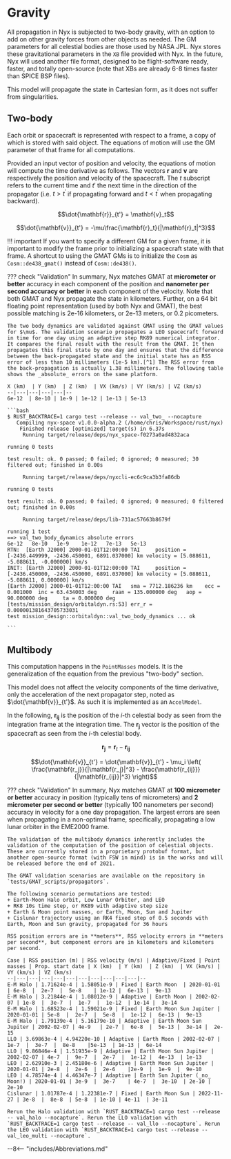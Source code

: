 # Gravity

All propagation in Nyx is subjected to two-body gravity, with an option to add on other gravity forces from other objects as needed. The GM parameters for all celestial bodies are those used by NASA JPL. Nyx stores these gravitational parameters in the `XB` file provided with Nyx. In the future, Nyx will used another file format, designed to be flight-software ready, faster, and totally open-source (note that XBs are already 6-8 times faster than SPICE BSP files).

This model will propagate the state in Cartesian form, as it does not suffer from singularities.

## Two-body
Each orbit or spacecraft is represented with respect to a frame, a copy of which is stored with said object. The equations of motion will use the GM parameter of that frame for all computations.

Provided an input vector of position and velocity, the equations of motion will compute the time derivative as follows. The vectors $\mathbf{r}$ and $\mathbf{v}$ are respectively the position and velocity of the spacecraft. The $t$ subscript refers to the current time and $t'$ the next time in the direction of the propagator (i.e. $t>t^\prime$ if propagating forward and $t< t^\prime$ when propagating backward).

$$\dot{\mathbf{r}}_{t'} = \mathbf{v}_t$$

$$\dot{\mathbf{v}}_{t'} = -\mu\frac{\mathbf{r}_t}{|\mathbf{r}_t|^3}$$

!!! important
    If you want to specify a different GM for a given frame, it is important to modify the frame prior to initializing a spacecraft state with that frame. A shortcut to using the GMAT GMs is to initialize the `Cosm` as `Cosm::de438_gmat()` instead of `Cosm::de438()`.

??? check "Validation"
    In summary, Nyx matches GMAT at **micrometer or better** accuracy in each component of the position and **nanometer per second accuracy or better** in each component of the velocity. Note that both GMAT and Nyx propagate the state in kilometers. Further, on a 64 bit floating point representation (used by both Nyx and GMAT), the best possible matching is 2e-16 kilometers, or 2e-13 meters, or 0.2 picometers.

    The two body dynamics are validated against GMAT using the GMAT values for $\mu$. The validation scenario propagates a LEO spacecraft forward in time for one day using an adaptive step RK89 numerical integrator. It compares the final result with the result from the GMAT. It then propagates this final state by one day and ensures that the difference between the back-propagated state and the initial state has an RSS error of less than 10 millimeters (1e-5 km).[^1] The RSS error from the back-propagation is actually 1.38 millimeters. The following table shows the _absolute_ errors on the same platform.

    X (km)  | Y (km)  | Z (km)  | VX (km/s) | VY (km/s) | VZ (km/s)
    --|---|---|---|---|--
    6e-12  | 8e-10 | 1e-9 | 1e-12 | 1e-13 | 5e-13

    ```bash
    $ RUST_BACKTRACE=1 cargo test --release -- val_two_ --nocapture
       Compiling nyx-space v1.0.0-alpha.2 (/home/chris/Workspace/rust/nyx)
        Finished release [optimized] target(s) in 6.37s
         Running target/release/deps/nyx_space-f0273a0ad4832aca
    
    running 0 tests
    
    test result: ok. 0 passed; 0 failed; 0 ignored; 0 measured; 30 filtered out; finished in 0.00s
    
         Running target/release/deps/nyxcli-ec6c9ca3b3fa86db
    
    running 0 tests
    
    test result: ok. 0 passed; 0 failed; 0 ignored; 0 measured; 0 filtered out; finished in 0.00s
    
         Running target/release/deps/lib-731ac57663b8679f
    
    running 1 test
    ==> val_two_body_dynamics absolute errors
    6e-12   8e-10   1e-9    1e-12   7e-13   5e-13
    RTN:  [Earth J2000] 2000-01-01T12:00:00 TAI     position = [-2436.449999, -2436.450001, 6891.037000] km velocity = [5.088611, -5.088611, -0.000000] km/s
    INIT: [Earth J2000] 2000-01-01T12:00:00 TAI     position = [-2436.450000, -2436.450000, 6891.037000] km velocity = [5.088611, -5.088611, 0.000000] km/s
    [Earth J2000] 2000-01-01T12:00:00 TAI   sma = 7712.186236 km    ecc = 0.001000  inc = 63.434003 deg     raan = 135.000000 deg   aop = 90.000000 deg     ta = 0.000000 deg
    [tests/mission_design/orbitaldyn.rs:53] err_r = 0.000001381643705733031
    test mission_design::orbitaldyn::val_two_body_dynamics ... ok
    
    ```

## Multibody
This computation happens in the `PointMasses` models. It is the generalization of the equation from the previous "two-body" section.

This model does not affect the velocity components of the time derivative, only the acceleration of the next propagator step, noted as $\dot{\mathbf{v}}_{t'}$. As such it is implemented as an `AccelModel`.

In the following, $\mathbf{r_{ij}}$ is the position of the $i$-th celestial body as seen from the integration frame at the integration time. The $\mathbf{r_{j}}$ vector is the position of the spacecraft as seen from the $i$-th celestial body.

$$\mathbf{r_{j}} = \mathbf{r}_t - \mathbf{r_{ij}}$$

$$\dot{\mathbf{v}}_{t'} = \dot{\mathbf{v}}_{t'} - \mu_i \left( \frac{\mathbf{r_j}}{|\mathbf{r_j}|^3} - \frac{\mathbf{r_{ij}}}{|\mathbf{r_{ij}}|^3} \right)$$

??? check "Validation"
    In summary, Nyx matches GMAT at **100 micrometer or better** accuracy in position (typically tens of micrometers) and **2 micrometer per second or better** (typically 100 nanometers per second) accuracy in velocity for a one day propagation. The largest errors are seen when propagating in a non-optimal frame, specifically, propagating a low lunar orbiter in the EME2000 frame.

    The validation of the multibody dynamics inherently includes the validation of the computation of the position of celestial objects. These are currently stored in a proprietary protobuf format, but another open-source format (with FSW in mind) is in the works and will be released before the end of 2021.

    The GMAT validation scenarios are available on the repository in `tests/GMAT_scripts/propagators`.

    The following scenario permutations are tested:
    + Earth-Moon Halo orbit, Low Lunar Orbiter, and LEO
    + RK8 10s time step, or RK89 with adaptive step size
    + Earth & Moon point masses, or Earth, Moon, Sun and Jupiter
    + Cislunar trajectory using an RK4 fixed step of 0.5 seconds with Earth, Moon and Sun gravity, propagated for 36 hours
    
    RSS position errors are in **meters**, RSS velocity errors in **meters per second**, but component errors are in kilometers and kilometers per second.
    
    Case | RSS position (m) | RSS velocity (m/s) | Adaptive/Fixed | Point masses | Prop. start date | X (km)  | Y (km)  | Z (km)  | VX (km/s) | VY (km/s) | VZ (km/s)
    --|---|---|---|---|---|---|---|---|---|---|--
    E-M Halo | 1.71624e-4 | 1.58051e-9 | Fixed | Earth Moon  | 2020-01-01 | 6e-8  |  2e-7  |  5e-8    | 1e-12 |  6e-13 |  9e-13
    E-M Halo | 3.21844e-4 | 1.08012e-9 | Adaptive | Earth Moon | 2002-02-07 | 1e-8  |  3e-7  |  1e-7  |  1e-12  | 1e-14 |  3e-14
    E-M Halo | 1.68523e-4 | 1.59021e-9 | Fixed | Earth Moon Sun Jupiter | 2020-01-01 | 5e-8  |  2e-7  |  5e-8  |  1e-12 |  6e-13 |  9e-13
    E-M Halo | 1.79139e-4 | 5.16179e-10 | Adaptive | Earth Moon Sun Jupiter | 2002-02-07 | 4e-9   | 2e-7 |  6e-8  |  5e-13 |  3e-14 |  2e-15
    LLO | 3.69863e-4 | 4.94220e-10 | Adaptive | Earth Moon | 2002-02-07 | 1e-7  |  3e-7  |  8e-8    |5e-13  | 1e-13 |  6e-14
    LLO | 9.86846e-4 | 1.51935e-9 | Adaptive | Earth Moon Sun Jupiter | 2002-02-07 | 4e-7  |  9e-7  |  2e-7  |  1e-12 |  4e-13  | 1e-13
    LEO | 2.62910e-3 | 2.45180e-6 | Adaptive | Earth Moon Sun Jupiter | 2020-01-01 | 2e-8  |  2e-6  |  2e-6    |2e-9  |  1e-9  |  9e-10
    LEO | 4.78574e-4 | 4.46347e-7 | Adaptive | Earth Sun Jupiter (_no_ Moon!) | 2020-01-01 | 3e-9  |  3e-7    | 4e-7  |  3e-10  | 2e-10 |  2e-10
    Cislunar | 1.01787e-4 | 1.22381e-7 | Fixed | Earth Moon Sun | 2022-11-27 | 3e-8  |  8e-8  | 5e-8  | 1e-10 | 4e-11  | 3e-11

    Rerun the Halo validation with `RUST_BACKTRACE=1 cargo test --release -- val_halo --nocapture`. Rerun the LLO validation with `RUST_BACKTRACE=1 cargo test --release -- val_llo --nocapture`. Rerun the LEO validation with `RUST_BACKTRACE=1 cargo test --release -- val_leo_multi --nocapture`.

[^1]: This is the accuracy GMAT expects from a back propagation, as detailed in the [GMAT_V&V_ProcessAndResults.pdf](../../../assets/pdf/GMAT_VV_ProcessAndResults.pdf) file.

--8<-- "includes/Abbreviations.md"